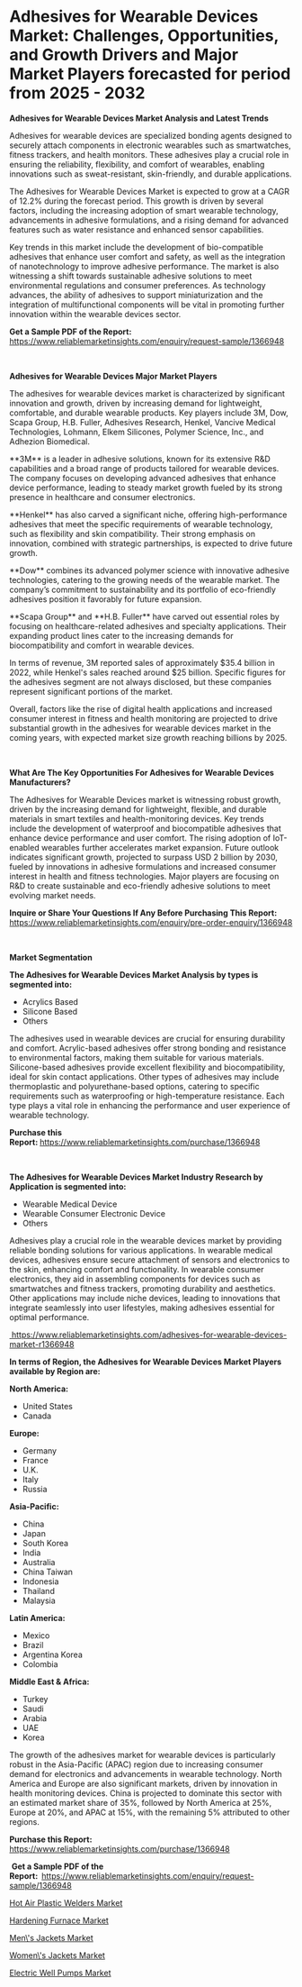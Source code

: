 <p><h1>Adhesives for Wearable Devices Market: Challenges, Opportunities, and Growth Drivers and Major Market Players forecasted for period from 2025 - 2032</h1></p><p><strong>Adhesives for Wearable Devices Market Analysis and Latest Trends</strong></p>
<p><p>Adhesives for wearable devices are specialized bonding agents designed to securely attach components in electronic wearables such as smartwatches, fitness trackers, and health monitors. These adhesives play a crucial role in ensuring the reliability, flexibility, and comfort of wearables, enabling innovations such as sweat-resistant, skin-friendly, and durable applications. </p><p>The Adhesives for Wearable Devices Market is expected to grow at a CAGR of 12.2% during the forecast period. This growth is driven by several factors, including the increasing adoption of smart wearable technology, advancements in adhesive formulations, and a rising demand for advanced features such as water resistance and enhanced sensor capabilities. </p><p>Key trends in this market include the development of bio-compatible adhesives that enhance user comfort and safety, as well as the integration of nanotechnology to improve adhesive performance. The market is also witnessing a shift towards sustainable adhesive solutions to meet environmental regulations and consumer preferences. As technology advances, the ability of adhesives to support miniaturization and the integration of multifunctional components will be vital in promoting further innovation within the wearable devices sector.</p></p>
<p><strong>Get a Sample PDF of the Report:&nbsp;</strong> <a href="https://www.reliablemarketinsights.com/enquiry/request-sample/1366948?utm_campaign=2240&utm_medium=2&utm_source=Github&utm_content=ia&utm_term=22032025&utm_id=adhesives-for-wearable-devices">https://www.reliablemarketinsights.com/enquiry/request-sample/1366948</a></p>
<p>&nbsp;</p>
<p><strong>Adhesives for Wearable Devices Major Market Players</strong></p>
<p><p>The adhesives for wearable devices market is characterized by significant innovation and growth, driven by increasing demand for lightweight, comfortable, and durable wearable products. Key players include 3M, Dow, Scapa Group, H.B. Fuller, Adhesives Research, Henkel, Vancive Medical Technologies, Lohmann, Elkem Silicones, Polymer Science, Inc., and Adhezion Biomedical.</p><p>**3M** is a leader in adhesive solutions, known for its extensive R&D capabilities and a broad range of products tailored for wearable devices. The company focuses on developing advanced adhesives that enhance device performance, leading to steady market growth fueled by its strong presence in healthcare and consumer electronics. </p><p>**Henkel** has also carved a significant niche, offering high-performance adhesives that meet the specific requirements of wearable technology, such as flexibility and skin compatibility. Their strong emphasis on innovation, combined with strategic partnerships, is expected to drive future growth.</p><p>**Dow** combines its advanced polymer science with innovative adhesive technologies, catering to the growing needs of the wearable market. The company’s commitment to sustainability and its portfolio of eco-friendly adhesives position it favorably for future expansion.</p><p>**Scapa Group** and **H.B. Fuller** have carved out essential roles by focusing on healthcare-related adhesives and specialty applications. Their expanding product lines cater to the increasing demands for biocompatibility and comfort in wearable devices.</p><p>In terms of revenue, 3M reported sales of approximately $35.4 billion in 2022, while Henkel's sales reached around $25 billion. Specific figures for the adhesives segment are not always disclosed, but these companies represent significant portions of the market.</p><p>Overall, factors like the rise of digital health applications and increased consumer interest in fitness and health monitoring are projected to drive substantial growth in the adhesives for wearable devices market in the coming years, with expected market size growth reaching billions by 2025.</p></p>
<p>&nbsp;</p>
<p><strong>What Are The Key Opportunities For Adhesives for Wearable Devices Manufacturers?</strong></p>
<p><p>The Adhesives for Wearable Devices market is witnessing robust growth, driven by the increasing demand for lightweight, flexible, and durable materials in smart textiles and health-monitoring devices. Key trends include the development of waterproof and biocompatible adhesives that enhance device performance and user comfort. The rising adoption of IoT-enabled wearables further accelerates market expansion. Future outlook indicates significant growth, projected to surpass USD 2 billion by 2030, fueled by innovations in adhesive formulations and increased consumer interest in health and fitness technologies. Major players are focusing on R&D to create sustainable and eco-friendly adhesive solutions to meet evolving market needs.</p></p>
<p><strong>Inquire or Share Your Questions If Any Before Purchasing This Report:</strong> <a href="https://www.reliablemarketinsights.com/enquiry/pre-order-enquiry/1366948?utm_campaign=2240&utm_medium=2&utm_source=Github&utm_content=ia&utm_term=22032025&utm_id=adhesives-for-wearable-devices">https://www.reliablemarketinsights.com/enquiry/pre-order-enquiry/1366948</a></p>
<p>&nbsp;</p>
<p><strong>Market Segmentation</strong></p>
<p><strong>The Adhesives for Wearable Devices Market Analysis by types is segmented into:</strong></p>
<p><ul><li>Acrylics Based</li><li>Silicone Based</li><li>Others</li></ul></p>
<p><p>The adhesives used in wearable devices are crucial for ensuring durability and comfort. Acrylic-based adhesives offer strong bonding and resistance to environmental factors, making them suitable for various materials. Silicone-based adhesives provide excellent flexibility and biocompatibility, ideal for skin contact applications. Other types of adhesives may include thermoplastic and polyurethane-based options, catering to specific requirements such as waterproofing or high-temperature resistance. Each type plays a vital role in enhancing the performance and user experience of wearable technology.</p></p>
<p><strong>Purchase this Report:&nbsp;</strong><a href="https://www.reliablemarketinsights.com/purchase/1366948?utm_campaign=2240&utm_medium=2&utm_source=Github&utm_content=ia&utm_term=22032025&utm_id=adhesives-for-wearable-devices">https://www.reliablemarketinsights.com/purchase/1366948</a></p>
<p>&nbsp;</p>
<p><strong>The Adhesives for Wearable Devices Market Industry Research by Application is segmented into:</strong></p>
<p><ul><li>Wearable Medical Device</li><li>Wearable Consumer Electronic Device</li><li>Others</li></ul></p>
<p><p>Adhesives play a crucial role in the wearable devices market by providing reliable bonding solutions for various applications. In wearable medical devices, adhesives ensure secure attachment of sensors and electronics to the skin, enhancing comfort and functionality. In wearable consumer electronics, they aid in assembling components for devices such as smartwatches and fitness trackers, promoting durability and aesthetics. Other applications may include niche devices, leading to innovations that integrate seamlessly into user lifestyles, making adhesives essential for optimal performance.</p></p>
<p><a href="https://www.reliablemarketinsights.com/adhesives-for-wearable-devices-market-r1366948?utm_campaign=2240&utm_medium=2&utm_source=Github&utm_content=ia&utm_term=22032025&utm_id=adhesives-for-wearable-devices">&nbsp;https://www.reliablemarketinsights.com/adhesives-for-wearable-devices-market-r1366948</a></p>
<p><strong>In terms of Region, the Adhesives for Wearable Devices Market Players available by Region are:</strong></p>
<p>
    <p> <strong> North America: </strong>
        <ul>
            <li>United States</li>
            <li>Canada</li>
        </ul>
        </p> 
    <p> <strong> Europe: </strong>
        <ul>
            <li>Germany</li>
            <li>France</li>
            <li>U.K.</li>
            <li>Italy</li>
            <li>Russia</li>
        </ul>
        </p> 
    <p> <strong> Asia-Pacific: </strong>
        <ul>
            <li>China</li>
            <li>Japan</li>
            <li>South Korea</li>
            <li>India</li>
            <li>Australia</li>
            <li>China Taiwan</li>
            <li>Indonesia</li>
            <li>Thailand</li>
            <li>Malaysia</li>
        </ul>
        </p> 
    <p> <strong> Latin America: </strong>
        <ul>
            <li>Mexico</li>
            <li>Brazil</li>
            <li>Argentina Korea</li>
            <li>Colombia</li>
        </ul>
        </p> 
    <p> <strong> Middle East & Africa: </strong>
        <ul>
            <li>Turkey</li>
            <li>Saudi</li>
            <li>Arabia</li>
            <li>UAE</li>
            <li>Korea</li>
        </ul>
    </p>
    </p>
<p><p>The growth of the adhesives market for wearable devices is particularly robust in the Asia-Pacific (APAC) region due to increasing consumer demand for electronics and advancements in wearable technology. North America and Europe are also significant markets, driven by innovation in health monitoring devices. China is projected to dominate this sector with an estimated market share of 35%, followed by North America at 25%, Europe at 20%, and APAC at 15%, with the remaining 5% attributed to other regions.</p></p>
<p><strong>Purchase this Report: </strong><a href="https://www.reliablemarketinsights.com/purchase/1366948?utm_campaign=2240&utm_medium=2&utm_source=Github&utm_content=ia&utm_term=22032025&utm_id=adhesives-for-wearable-devices">https://www.reliablemarketinsights.com/purchase/1366948</a></p>
<p>&nbsp;<strong>Get a Sample PDF of the Report:&nbsp;&nbsp;</strong><a href="https://www.reliablemarketinsights.com/enquiry/request-sample/1366948?utm_campaign=2240&utm_medium=2&utm_source=Github&utm_content=ia&utm_term=22032025&utm_id=adhesives-for-wearable-devices">https://www.reliablemarketinsights.com/enquiry/request-sample/1366948</a></p>
<p><strong></strong></p>
<p><p><a href="https://www.linkedin.com/pulse/study-global-hot-air-plastic-welders-market-emphasis-9kzoe?utm_campaign=2240&utm_medium=2&utm_source=Github&utm_content=ia&utm_term=22032025&utm_id=adhesives-for-wearable-devices">Hot Air Plastic Welders Market</a></p><p><a href="https://www.linkedin.com/pulse/future-trends-competition-hardening-furnace-market-projected-k6ckf?utm_campaign=2240&utm_medium=2&utm_source=Github&utm_content=ia&utm_term=22032025&utm_id=adhesives-for-wearable-devices">Hardening Furnace Market</a></p><p><a href="https://github.com/gaiusmelyna/Market-Research-Report-List-1/blob/main/mens-jackets-market.md?utm_campaign=2240&utm_medium=2&utm_source=Github&utm_content=ia&utm_term=22032025&utm_id=adhesives-for-wearable-devices">Men\'s Jackets Market</a></p><p><a href="https://github.com/meenafadilkh/Market-Research-Report-List-1/blob/main/womens-jackets-market.md?utm_campaign=2240&utm_medium=2&utm_source=Github&utm_content=ia&utm_term=22032025&utm_id=adhesives-for-wearable-devices">Women\'s Jackets Market</a></p><p><a href="https://www.linkedin.com/pulse/electric-well-pumps-market-forecast-insights-growth-factors-pbgtf?utm_campaign=2240&utm_medium=2&utm_source=Github&utm_content=ia&utm_term=22032025&utm_id=adhesives-for-wearable-devices">Electric Well Pumps Market</a></p></p>